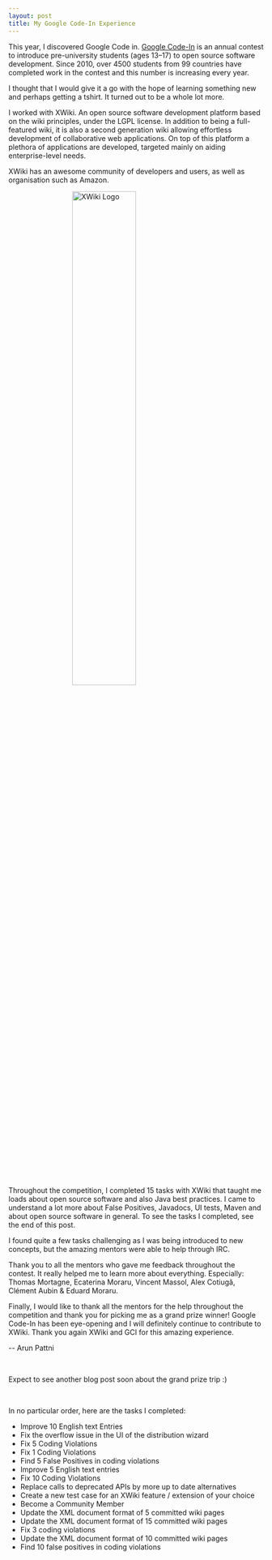 ```yaml
---
layout: post
title: My Google Code-In Experience
---
```


This year, I discovered Google Code in. [Google Code-In](http://codein.withgoogle.com) is an annual contest to introduce pre-university students (ages 13–17) to open source software development. Since 2010, over 4500 students from 99 countries have completed work in the contest and this number is increasing every year.

I thought that I would give it a go with the hope of learning something new and perhaps getting a tshirt. It turned out to be a whole lot more.

I worked with XWiki. An open source software development platform based on the wiki principles, under the LGPL license. In addition to being a full-featured wiki, it is also a second generation wiki allowing effortless development of collaborative web applications. On top of this platform a plethora of applications are developed, targeted mainly on aiding enterprise-level needs.

XWiki has an awesome community of developers and users, as well as organisation such as Amazon. 

<img src="https://images.g2crowd.com/uploads/product/image/social_landscape/social_landscape_1490215571/xwiki-collaborative-work.png" alt="XWiki Logo" style="width: 50%;height:50%;display:block;margin:0 auto;"/>

Throughout the competition, I completed 15 tasks with XWiki that taught me loads about open source software and also Java best practices. I came to understand a lot more about False Positives, Javadocs, UI tests, Maven and about open source software in general. To see the tasks I completed, see the end of this post.

I found quite a few tasks challenging as I was being introduced to new concepts, but the amazing mentors were able to help through IRC.

Thank you to all the mentors who gave me feedback throughout the contest. It really helped me to learn more about everything. Especially: Thomas Mortagne, Ecaterina Moraru, Vincent Massol, Alex Cotiugă, Clément Aubin & Eduard Moraru. 

Finally, I would like to thank all the mentors for the help throughout the competition and thank you for picking me as a grand prize winner! Google Code-In has been eye-opening and I will definitely continue to contribute to XWiki. Thank you again XWiki and GCI for this amazing experience. 

--  Arun Pattni


&nbsp;


Expect to see another blog post soon about the grand prize trip :)

&nbsp;

In no particular order, here are the tasks I completed:

- Improve 10 English text Entries
- Fix the overflow issue in the UI of the distribution wizard
- Fix 5 Coding Violations
- Fix 1 Coding Violations
- Find 5 False Positives in coding violations
- Improve 5 English text entries
- Fix 10 Coding Violations
- Replace calls to deprecated APIs by more up to date alternatives
- Create a new test case for an XWiki feature / extension of your choice
- Become a Community Member
- Update the XML document format of 5 committed wiki pages
- Update the XML document format of 15 committed wiki pages
- Fix 3 coding violations
- Update the XML document format of 10 committed wiki pages
- Find 10 false positives in coding violations

&nbsp;






